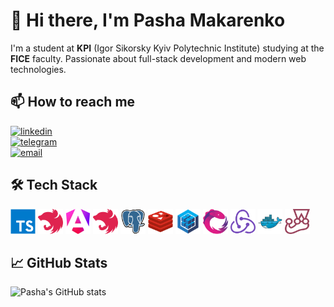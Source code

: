 <h1>👋 Hi there, I'm Pasha Makarenko</h1>

<p>I'm a student at <b>KPI</b> (Igor Sikorsky Kyiv Polytechnic Institute) studying at the <b>FICE</b> faculty. Passionate about full-stack development and modern web technologies.</p>


<h2>📫 How to reach me</h2>
<div>
  <div>
    <a target="_blank" href="https://www.linkedin.com/in/pasha-makarenko-a1b899284">
      <img alt="linkedin" src="https://img.shields.io/badge/LinkedIn-0A66C2?style=for-the-badge&logo=linkedin&logoColor=white"/>
    </a>
  </div>
  <div>
    <a target="_blank" href="https://t.me/pashamakarenko">
      <img alt="telegram" src="https://img.shields.io/badge/Telegram-26A5E4?style=for-the-badge&logo=telegram&logoColor=white"/>
    </a>
  </div>
  <div>
    <a target="_blank" href="mailto:pashamakarenko2007@gmail.com">
      <img alt="email" src="https://img.shields.io/badge/Gmail-EA4335?style=for-the-badge&logo=gmail&logoColor=white"/>
    </a>
  </div>
</div>

<h2>🛠 Tech Stack</h2>
<div>
  <img src="https://github.com/devicons/devicon/blob/master/icons/typescript/typescript-original.svg" width="40" height="40" alt="TypeScript">
  <img src="https://github.com/devicons/devicon/blob/master/icons/nestjs/nestjs-original.svg" width="40" height="40" alt="Nest">
  <img src="https://github.com/devicons/devicon/blob/master/icons/angular/angular-original.svg" width="40" height="40" alt="Angular">
  <img src="https://github.com/devicons/devicon/blob/master/icons/nestjs/nestjs-original.svg" width="40" height="40" alt="Next.js">
  <img src="https://github.com/devicons/devicon/blob/master/icons/postgresql/postgresql-original.svg" width="40" height="40" alt="PostgreSQL">
  <img src="https://github.com/devicons/devicon/blob/master/icons/redis/redis-original.svg" width="40" height="40" alt="Redis">
  <img src="https://github.com/devicons/devicon/blob/master/icons/sequelize/sequelize-original.svg" width="40" height="40" alt="Sequelize">
  <img src="https://github.com/devicons/devicon/blob/master/icons/rxjs/rxjs-original.svg" width="40" height="40" alt="RxJs">
  <img src="https://github.com/devicons/devicon/blob/master/icons/redux/redux-original.svg" width="40" height="40" alt="Redux">
  <img src="https://github.com/devicons/devicon/blob/master/icons/docker/docker-original.svg" width="40" height="40" alt="Docker">
  <img src="https://github.com/devicons/devicon/blob/master/icons/jest/jest-plain.svg" width="40" height="40" alt="Jest">
</div>

<h2>📈 GitHub Stats</h2>
<div>
  <img src="https://github-readme-stats.vercel.app/api/top-langs?username=Pasha-Makarenko&show_icons=true&theme=tokyonight&locale=en&layout=compact" alt="Pasha's GitHub stats"/>
</div>
